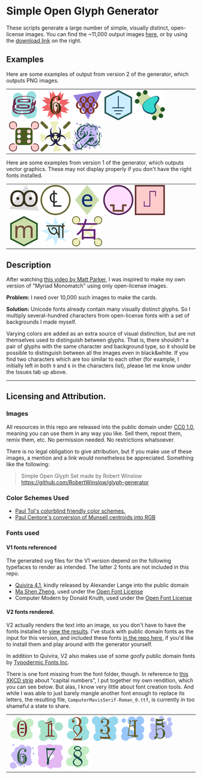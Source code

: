 # Simple Open Glyph Generator
These scripts generate a large number of simple, visually distinct, open-license images. You can find the ~11,000 output images [here](v2-PythonPIL/output/), or by using the [download link](https://github.com/RobertWinslow/glyph-generator/releases/) on the right.


## Examples

Here are some examples of output from version 2 of the generator, which outputs PNG images.

<table><tr><td>
<img src="v2-PythonPIL/output/blob-TDchrome-34.png" width="80">
<img src="v2-PythonPIL/output/star-xkcd-6.png" width="80">
<img src="v2-PythonPIL/output/triangle-quivira-220.png" width="80">
<img src="v2-PythonPIL/output/hex-quivira-505.png" width="80">
<img src="v2-PythonPIL/output/harsh-TDheart-2.png" width="80">
<img src="v2-PythonPIL/output/harsh-quivira-753.png" width="80">
<img src="v2-PythonPIL/output/flour-quivira-920.png" width="80">
<img src="v2-PythonPIL/output/blob-TDcounter-6.png" width="80">
</td></tr></table>


Here are some examples from version 1 of the generator, which outputs vector graphics. These may not display properly if you don't have the right fonts installed. 

<table><tr><td>
<img src="v1-SVGfill/outputvectors/glyph3-127.svg" width="80">
<img src="v1-SVGfill/outputvectors/glyph4-147.svg" width="80">
<img src="v1-SVGfill/outputvectors/glyph5-28.svg" width="80">
<img src="v1-SVGfill/outputvectors/glyph2-400.svg" width="80">
<img src="v1-SVGfill/outputvectors/glyph1-299.svg" width="80">
<img src="v1-SVGfill/outputvectors/glyph6-36.svg" width="80">
<img src="v1-SVGfill/outputvectors/glyph7-99.svg" width="80">
<img src="v1-SVGfill/outputvectors/glyph8-536.svg" width="80">
</td></tr></table>




## Description

After watching [this video by Matt Parker](https://www.youtube.com/watch?v=VTDKqW_GLkw), I was inspired to make my own version of "Myriad Monomatch" using only open-license images.

**Problem:** I need over 10,000 such images to make the cards.

**Solution:** Unicode fonts already contain many visually distinct glyphs. So I multiply several-hundred characters from open-license fonts with a set of backgrounds I made myself.

Varying colors are added as an extra source of visual distinction, but are not themselves used to distinguish between glyphs. That is, there shouldn't a pair of glyphs with the same character and background type, so it should be possible to distinguish between all the images even in black&white. If you find two characters which are too similar to each other (for example, I initially left in both `9` and `6` in the characters list), please let me know under the Issues tab up above.



---

## Licensing and Attribution.


### Images
All resources in this repo are released into the public domain under [CC0 1.0](https://creativecommons.org/publicdomain/zero/1.0/), 
meaning you can use them in any way you like. Sell them, repost them, remix them, etc. No permission needed. No restrictions whatsoever.

There is no legal obligation to give attribution, but if you make use of these images, a mention and a link would nonetheless be appreciated.
Something like the following:

> Simple Open Glyph Set made by Robert Winslow https://github.com/RobertWinslow/glyph-generator



### Color Schemes Used
- [Paul Tol's colorblind friendly color schemes.](https://personal.sron.nl/~pault/)
- [Paul Centore's conversion of Munsell centroids into RGB](https://www.munsellcolourscienceforpainters.com/ISCCNBS/ISCCNBSSystem.html)

### Fonts used

#### V1 fonts referenced
The generated svg files for the V1 version depend on the following typefaces to render as intended. The latter 2 fonts are not included in this repo.
- [Quivira 4.1](http://www.quivira-font.com/), kindly released by Alexander Lange into the public domain 
- [Ma Shen Zheng](https://fonts.google.com/specimen/Ma+Shan+Zheng#glyphs), used under the [Open Font License](https://scripts.sil.org/cms/scripts/page.php?site_id=nrsi&id=OFL)
- Computer Modern by Donald Knuth, used under the [Open Font License](https://scripts.sil.org/cms/scripts/page.php?site_id=nrsi&id=OFL)

#### V2 fonts rendered.
V2 actually renders the text into an image, so you don't have to have the fonts installed to [view the results](v2-PythonPIL/output/). 
I've stuck with public domain fonts as the input for this version, and included these fonts [in the repo here](v2-PythonPIL/fonts/), if you'd like to install them and play around with the generator yourself. 

In addition to Quivira, V2 also makes use of some goofy public domain fonts by [Typodermic Fonts Inc](https://typodermicfonts.com/public-domain/).

There is one font missing from the font folder, though. In reference to [this XKCD strip](https://xkcd.com/2206/) about "capital numbers", I put together my own rendition, which you can see below. But alas, I know very little about font creation tools. And while I was able to just barely mangle another font enough to replace its letters, the resulting file, `ComputerMavisSerif-Roman_0.ttf`, is currently in too shameful a state to share.

<table><tr><td>
<img src="v2-PythonPIL/output/blob-xkcd-0.png" width="70">
<img src="v2-PythonPIL/output/blob-xkcd-1.png" width="70">
<img src="v2-PythonPIL/output/blob-xkcd-2.png" width="70">
<img src="v2-PythonPIL/output/blob-xkcd-3.png" width="70">
<img src="v2-PythonPIL/output/blob-xkcd-4.png" width="70">
<img src="v2-PythonPIL/output/blob-xkcd-5.png" width="70">
<img src="v2-PythonPIL/output/blob-xkcd-6.png" width="70">
<img src="v2-PythonPIL/output/blob-xkcd-7.png" width="70">
<img src="v2-PythonPIL/output/blob-xkcd-8.png" width="70">
</td></tr></table>



